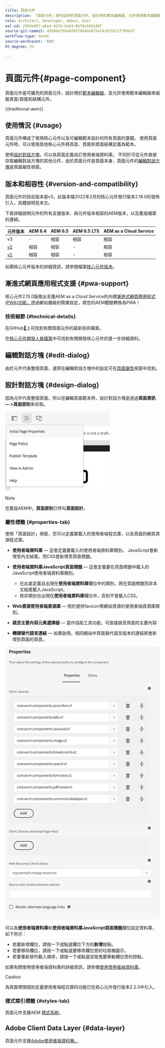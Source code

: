 ```yaml
---
title: 頁面元件
description: 「頁面元件」是可延伸的頁面元件，設計用於範本編輯器，允許使用範本編輯器來組裝頁首/頁尾和結構元件。
role: Architect, Developer, Admin, User
exl-id: 2503e067-abed-427d-8a54-8b79e3451487
source-git-commit: dd30def59a8f037864da875ef4c831b11f766e57
workflow-type: tm+mt
source-wordcount: '695'
ht-degree: 2%

---
```



# 頁面元件{#page-component}

頁面元件是可擴充的頁面元件，設計用於[範本編輯器](https://experienceleague.adobe.com/docs/experience-manager-cloud-service/sites/authoring/features/templates.html)，並允許使用範本編輯器來組裝頁首/頁尾和結構元件。

{{traditional-aem}}

## 使用情況 {#usage}

頁面元件構成了使用核心元件以及可編輯範本設計的所有頁面的基礎。 使用頁面元件時，可以使用其他核心元件將頁首、頁尾和頁面結構定義為範本。

使用[設計對話方塊](#design-dialog)，可以為頁面定義自訂使用者端資料庫。 不同於可從元件直接存取編輯對話方塊的其他元件，由於頁面元件是頁面本身，頁面元件的[編輯對話方塊](#edit-dialog)是頁面屬性視窗。

## 版本和相容性 {#version-and-compatibility}

頁面元件的目前版本是v3，此版本隨2022年2月的核心元件發行版本2.18.0的發佈引入，具體說明見本文。

下表詳細說明元件的所有支援版本、與元件版本相容的AEM版本，以及舊版檔案的連結。

| 元件版本 | AEM 6.4 | AEM 6.5 | AEM 6.5 LTS | AEM as a Cloud Service |
|---|---|---|---|---|
| v3 | - | 相容 | 相容 | 相容 |
| [v2](v2/page.md) | 相容 | 相容 | - | 相容 |
| [v1](v1/page-v1.md) | 相容 | 相容 | - | 相容 |

如需核心元件版本的詳細資訊，請參閱檔案[核心元件版本](/help/versions.md)。

## 漸進式網頁應用程式支援 {#pwa-support}

核心元件2.15.0版推出支援AEM as a Cloud Service的內建[漸進式網頁應用程式(PWA)功能。](https://experienceleague.adobe.com/docs/experience-manager-cloud-service/sites/authoring/features/enable-pwa.html)透過網站層級的簡單設定，將您的AEM體驗轉換為PWA！

### 技術細節 {#technical-details}

在GitHub[&#128279;](https://adobe.com/go/aem_cmp_tech_page_v3)上可找到有關頁面元件的最新技術檔案。

在[核心元件開發人員檔案](/help/developing/overview.md)中可找到有關開發核心元件的進一步詳細資料。

## 編輯對話方塊 {#edit-dialog}

由於元件代表整個頁面，通常在編輯對話方塊中的設定可在[頁面屬性](https://experienceleague.adobe.com/docs/experience-manager-cloud-service/sites/authoring/fundamentals/page-properties.html)視窗中找到。

## 設計對話方塊 {#design-dialog}

因為元件代表整個頁面，所以在編輯頁面範本時，設計對話方塊是透過&#x200B;**頁面資訊 — >頁面原則**&#x200B;來存取。

![頁面原則](/help/assets/page-policy.png)

>[!NOTE]
>
>在舊版AEM中，**頁面原則**&#x200B;已呼叫&#x200B;**頁面設計**。

### 屬性標籤 {#properties-tab}

使用「頁面設計」視窗，您可以定義要載入的使用者端程式庫，以及頁面的網頁資源程式庫。

* **使用者端資料庫** — 這會定義要載入的使用者端資料庫類別。 JavaScript會新增至內文結尾，而CSS會新增至頁面標題。
* **使用者端資料庫JavaScript頁面標題** — 這會定義要在頁面標題中載入的JavaScript使用者端資料庫類別。
   * 在此處定義且出現在&#x200B;**使用者端資料庫**&#x200B;欄位中的類別，將在頁面標題而非本文結尾載入JavaScript。
   * 除非類別也出現在&#x200B;**使用者端資料庫**&#x200B;欄位中，否則不會載入CSS。

* **Web資源使用者端資源庫** — 用於提供favicon等網站資源的使用者端資源庫類別。

* **跳至主要內容元素選擇器** — 當作協助工具功能，可直接跳至頁面的主要內容

* **轉譯替代語言連結** — 如果啟用，相同網站中頁面替代語言版本的連結將會新增到頁面的頁首。

![頁面元件設計對話方塊](/help/assets/page-design.png)

可以為&#x200B;**使用者端資料庫**&#x200B;和&#x200B;**使用者端資料庫JavaScript頁面標題**&#x200B;欄位設定資料庫，如下所示：

* 若要新增欄位，請按一下或點選欄位下方的&#x200B;**新增**&#x200B;按鈕。
* 若要移除欄位，請按一下或點選要移除欄位旁的垃圾桶圖示。
* 若要重新排列載入順序，請按一下或點選並拖曳要移動欄位旁的控點。

如需有關使用使用者端資料庫的詳細資訊，請參閱[使用使用者端資料庫](https://helpx.adobe.com/experience-manager/6-5/sites/developing/using/clientlibs.html)。

>[!CAUTION]
>
>為頁面標頭個別定義使用者端程式庫的功能已在核心元件發行版本2.2.0中引入。

### 樣式索引標籤 {#styles-tab}

頁面元件支援AEM [樣式系統](/help/get-started/authoring.md#component-styling)。

## Adobe Client Data Layer {#data-layer}

頁面元件支援[Adobe使用者端資料層。](/help/developing/data-layer/overview.md)
